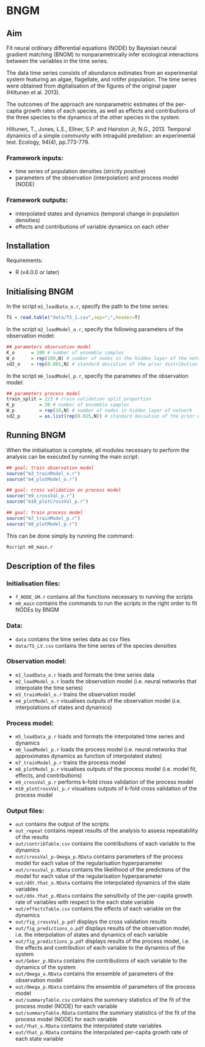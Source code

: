 # BNGM


## Aim

Fit neural ordinary differential equations (NODE) by Bayesian neural gradient matching (BNGM) to nonparametrically infer ecological interactions between the variables in the time series.

The data time series consists of abundance estimates from an experimental system featuring an algae, flagellate, and rotifer population.
The time series were obtained from digitalisation of the figures of the original paper (Hiltunen et al. 2013).

The outcomes of the approach are nonparametric estimates of the per-capita growth rates of each species, as well as effects and contributions of the three species to the dynamics of the other species in the system.

Hiltunen, T., Jones, L.E., Ellner, S.P. and Hairston Jr, N.G., 2013. Temporal dynamics of a simple community with intraguild predation: an experimental test. Ecology, 94(4), pp.773-779.

### Framework inputs:
* time series of population densities (strictly positive)
* parameters of the observation (interpolation) and process model (NODE)

### Framework outputs:
* interpolated states and dynamics (temporal change in population densities)
* effects and contributions of variable dynamics on each other

## Installation

Requirements:
* R (v4.0.0 or later)


## Initialising BNGM

In the script `m1_loadData_o.r`, specify the path to the time series: 

``` R
TS = read.table("data/TS_1.csv",sep=";",header=T)
```

In the script `m2_loadModel_o.r`, specify the following parameters of the observation model:

``` R
## parameters observation model
K_o      = 100 # number of ensemble samples
W_o      = rep(100,N) # number of nodes in the hidden layer of the networks 
sd2_o    = rep(0.001,N) # standard deviation of the prior distribution of the network parameters
```

In the script `m6_loadModel_p.r`, specify the parametes of the observation model:

``` R
## parameters process model
train_split = 2/3 # train validation split proportion
K_p         = 30 # number of ensemble samples
W_p         = rep(10,N) # number of nodes in hidden layer of network
sd2_p       = as.list(rep(0.025,N)) # standard deviation of the prior distribution of the network parameters
```


## Running BNGM

When the initialisation is complete, all modules necessary to perform the analysis can be executed by running the main script:

``` R
## goal: train observation model
source("m3_trainModel_o.r")
source("m4_plotModel_o.r")

## goal: cross validation on process model
source("m9_crossVal_p.r")
source("m10_plotCrossVal_p.r")

## goal: train process model 
source("m7_trainModel_p.r")
source("m8_plotModel_p.r")
```

This can be done simply by running the command:
``` bash
Rscript m0_main.r
```


## Description of the files

### Initialisation files: 
* `f_NODE_GM.r` contains all the functions necessary to running the scripts
* `m0_main` contains the commands to run the scripts in the right order to fit NODEs by BNGM 

### Data:
* `data` contains the time series data as csv files
* `data/TS_LV.csv` contains the time series of the species densities

### Observation model:
* `m1_loadData_o.r` loads and formats the time series data
* `m2_loadModel_o.r` loads the observation model (i.e. neural networks that interpolate the time series) 
* `m3_trainModel_o.r` trains the observation model 
* `m4_plotModel_o.r` visualises outputs of the observation model (i.e. interpolations of states and dynamics) 

### Process model:
* `m5_loadData_p.r` loads and formats the interpolated time series and dynamics 
* `m6_loadModel_p.r` loads the process model (i.e. neural networks that approximates dynamics as function of interpolated states) 
* `m7_trainModel_p.r` trains the process model 
* `m8_plotModel_p.r` visualises outputs of the process model (i.e. model fit, effects, and contributions)
* `m9_crossVal_p.r` performs k-fold cross validation of the process model 
* `m10_plotCrossVal_p.r` visualises outputs of k-fold cross validation of the process model

### Output files:
* `out` contains the output of the scripts 
* `out_repeat` contains repeat results of the analysis to assess repeatability of the results 
* `out/contribTable.csv` contains the contributions of each variable to the dynamics 
* `out/crossVal_p-Omega_p.RData` contains parameters of the process model for each value of the regularisation hyperparameter 
* `out/crossVal_p.RData` contains the likelihood of the predictions of the model for each value of the regularisation hyperparameter
* `out/ddt.Yhat_o.RData` contains the interpolated dynamics of the state variables 
* `out/ddx.Yhat_p.RData` contains the sensitivity of the per-capita growth rate of variables with respect to the each state variable
* `out/effectsTable.csv` contains the effects of each variable on the dynamics 
* `out/fig_crossVal_p.pdf` displays the cross validation results 
* `out/fig_predictions_o.pdf` displays results of the observation model, i.e. the interpolation of states and dynamics of each variable
* `out/fig_predictions_p.pdf` displays results of the process model, i.e. the effects and contribution of each variable to the dynamics of the system 
* `out/Geber_p.RData` contains the contributions of each variable to the dynamics of the system 
* `out/Omega_o.RData` contains the ensemble of parameters of the observation model 
* `out/Omega_p.RData` contains the ensemble of parameters of the process model 
* `out/summaryTable.csv` contains the summary statistics of the fit of the process model (NODE) for each variable 
* `out/summaryTable.RData` contains the summary statistics of the fit of the process model (NODE) for each variable 
* `out/Yhat_o.RData` contains the interpolated state variables 
* `out/Yhat_p.RData` contains the interpolated per-capita growth rate of each state variable
